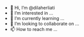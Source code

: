 - 👋 Hi, I’m @dilaherliati
- 👀 I’m interested in ...
- 🌱 I’m currently learning ...
- 💞️ I’m looking to collaborate on ...
- 📫 How to reach me ...

<!---
dilaherliati/dilaherliati is a ✨ special ✨ repository because its `README.md` (this file) appears on your GitHub profile.
You can click the Preview link to take a look at your changes.
--->
